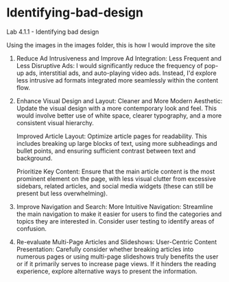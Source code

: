 # Identifying-bad-design
Lab 4.1.1 - Identifying bad design



Using the images in the images folder, this is how I would improve the site 
1. Reduce Ad Intrusiveness and Improve Ad Integration:
    Less Frequent and Less Disruptive Ads: I would significantly reduce the frequency of pop-up ads, interstitial ads, and auto-playing video ads. Instead, I'd explore less intrusive ad formats integrated more seamlessly within the content flow.


2. Enhance Visual Design and Layout:
    Cleaner and More Modern Aesthetic: Update the visual design with a more contemporary look and feel. This would involve better use of white space, clearer typography, and a more consistent visual hierarchy.

    Improved Article Layout: Optimize article pages for readability. This includes breaking up large blocks of text, using more subheadings and bullet points, and ensuring sufficient contrast between text and background.

    Prioritize Key Content: Ensure that the main article content is the most prominent element on the page, with less visual clutter from excessive sidebars, related articles, and social media widgets (these can still be present but less overwhelming).


3. Improve Navigation and Search:
    More Intuitive Navigation: Streamline the main navigation to make it easier for users to find the categories and topics they are interested in. Consider user testing to identify areas of confusion.


4. Re-evaluate Multi-Page Articles and Slideshows:
    User-Centric Content Presentation: Carefully consider whether breaking articles into numerous pages or using multi-page slideshows truly benefits the user or if it primarily serves to increase page views. If it hinders the reading experience, explore alternative ways to present the information.

